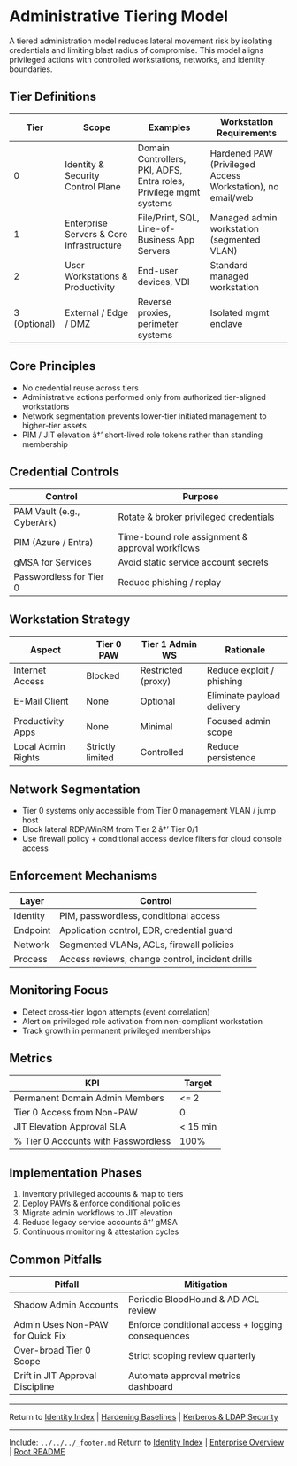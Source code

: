 ﻿---
Last Reviewed: 2025-09-03
Tags: tiering, privileged-access, security, hardening
---
# Administrative Tiering Model

A tiered administration model reduces lateral movement risk by isolating credentials and limiting blast radius of compromise. This model aligns privileged actions with controlled workstations, networks, and identity boundaries.

## Tier Definitions
| Tier | Scope | Examples | Workstation Requirements |
|------|-------|----------|--------------------------|
| 0 | Identity & Security Control Plane | Domain Controllers, PKI, ADFS, Entra roles, Privilege mgmt systems | Hardened PAW (Privileged Access Workstation), no email/web |
| 1 | Enterprise Servers & Core Infrastructure | File/Print, SQL, Line-of-Business App Servers | Managed admin workstation (segmented VLAN) |
| 2 | User Workstations & Productivity | End-user devices, VDI | Standard managed workstation |
| 3 (Optional) | External / Edge / DMZ | Reverse proxies, perimeter systems | Isolated mgmt enclave |

## Core Principles
- No credential reuse across tiers
- Administrative actions performed only from authorized tier-aligned workstations
- Network segmentation prevents lower-tier initiated management to higher-tier assets
- PIM / JIT elevation â†’ short-lived role tokens rather than standing membership

## Credential Controls
| Control | Purpose |
|---------|---------|
| PAM Vault (e.g., CyberArk) | Rotate & broker privileged credentials |
| PIM (Azure / Entra) | Time-bound role assignment & approval workflows |
| gMSA for Services | Avoid static service account secrets |
| Passwordless for Tier 0 | Reduce phishing / replay |

## Workstation Strategy
| Aspect | Tier 0 PAW | Tier 1 Admin WS | Rationale |
|--------|------------|-----------------|-----------|
| Internet Access | Blocked | Restricted (proxy) | Reduce exploit / phishing |
| E-Mail Client | None | Optional | Eliminate payload delivery |
| Productivity Apps | None | Minimal | Focused admin scope |
| Local Admin Rights | Strictly limited | Controlled | Reduce persistence |

## Network Segmentation
- Tier 0 systems only accessible from Tier 0 management VLAN / jump host
- Block lateral RDP/WinRM from Tier 2 â†’ Tier 0/1
- Use firewall policy + conditional access device filters for cloud console access

## Enforcement Mechanisms
| Layer | Control |
|-------|---------|
| Identity | PIM, passwordless, conditional access |
| Endpoint | Application control, EDR, credential guard |
| Network | Segmented VLANs, ACLs, firewall policies |
| Process | Access reviews, change control, incident drills |

## Monitoring Focus
- Detect cross-tier logon attempts (event correlation)
- Alert on privileged role activation from non-compliant workstation
- Track growth in permanent privileged memberships

## Metrics
| KPI | Target |
|-----|--------|
| Permanent Domain Admin Members | <= 2 |
| Tier 0 Access from Non-PAW | 0 |
| JIT Elevation Approval SLA | < 15 min |
| % Tier 0 Accounts with Passwordless | 100% |

## Implementation Phases
1. Inventory privileged accounts & map to tiers
2. Deploy PAWs & enforce conditional policies
3. Migrate admin workflows to JIT elevation
4. Reduce legacy service accounts â†’ gMSA
5. Continuous monitoring & attestation cycles

## Common Pitfalls
| Pitfall | Mitigation |
|---------|-----------|
| Shadow Admin Accounts | Periodic BloodHound & AD ACL review |
| Admin Uses Non-PAW for Quick Fix | Enforce conditional access + logging consequences |
| Over-broad Tier 0 Scope | Strict scoping review quarterly |
| Drift in JIT Approval Discipline | Automate approval metrics dashboard |

---
Return to [Identity Index](../_index.md) | [Hardening Baselines](../hardening/ad-hardening-baselines.md) | [Kerberos & LDAP Security](../hardening/kerberos-ldap-security.md)

---
Include: `../../../_footer.md`
Return to [Identity Index](../_index.md) | [Enterprise Overview](../_index.md) | [Root README](../../README.md)
